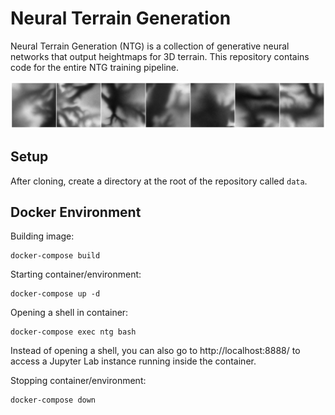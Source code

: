 # Neural Terrain Generation
Neural Terrain Generation (NTG) is a collection of generative neural networks that output heightmaps for 3D terrain. This repository contains code for the entire NTG training pipeline.

<img src="./images/display_heightmaps.png" width="800px"></img>

## Setup
After cloning, create a directory at the root of the repository called ``data``.

## Docker Environment

Building image:
```
docker-compose build
```

Starting container/environment:
```
docker-compose up -d
```

Opening a shell in container:
```
docker-compose exec ntg bash
```

Instead of opening a shell, you can also go to http://localhost:8888/ to access a Jupyter Lab instance running inside the container.

Stopping container/environment:
```
docker-compose down
```